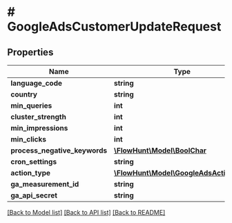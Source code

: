 # # GoogleAdsCustomerUpdateRequest

## Properties

Name | Type | Description | Notes
------------ | ------------- | ------------- | -------------
**language_code** | **string** |  | [optional]
**country** | **string** |  | [optional]
**min_queries** | **int** |  | [optional]
**cluster_strength** | **int** |  | [optional]
**min_impressions** | **int** |  | [optional]
**min_clicks** | **int** |  | [optional]
**process_negative_keywords** | [**\FlowHunt\Model\BoolChar**](BoolChar.md) |  | [optional]
**cron_settings** | **string** |  | [optional]
**action_type** | [**\FlowHunt\Model\GoogleAdsActionType**](GoogleAdsActionType.md) |  | [optional]
**ga_measurement_id** | **string** |  | [optional]
**ga_api_secret** | **string** |  | [optional]

[[Back to Model list]](../../README.md#models) [[Back to API list]](../../README.md#endpoints) [[Back to README]](../../README.md)
